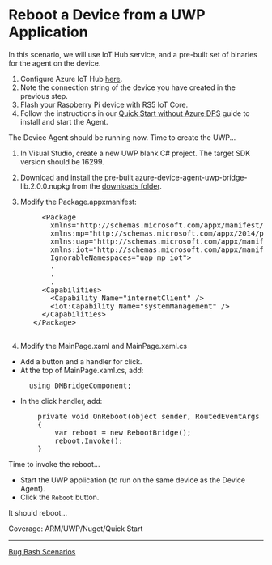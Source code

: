 # Reboot a Device from a UWP Application

In this scenario, we will use IoT Hub service, and a pre-built set of binaries for the agent on the device.

1. Configure Azure IoT Hub [here](configure-azure-iothub.md).
2. Note the connection string of the device you have created in the previous step.
3. Flash your Raspberry Pi device with RS5 IoT Core.
4. Follow the instructions in our [Quick Start without Azure DPS](../device-agent/quick-start-without-dps.md) guide to install and start the Agent.

The Device Agent should be running now. Time to create the UWP...

1. In Visual Studio, create a new UWP blank C# project. The target SDK version should be 16299.
2. Download and install the pre-built azure-device-agent-uwp-bridge-lib.2.0.0.nupkg from the [downloads folder](../../downloads).
3. Modify the Package.appxmanifest:

    <pre>
        &lt;Package
          xmlns="http://schemas.microsoft.com/appx/manifest/foundation/windows10"
          xmlns:mp="http://schemas.microsoft.com/appx/2014/phone/manifest"
          xmlns:uap="http://schemas.microsoft.com/appx/manifest/uap/windows10"
          xmlns:iot="http://schemas.microsoft.com/appx/manifest/iot/windows10"
          IgnorableNamespaces="uap mp iot"&gt;
          .
          .
          .
        &lt;Capabilities&gt;
          &lt;Capability Name="internetClient" /&gt;
          &lt;iot:Capability Name="systemManagement" /&gt;
        &lt;/Capabilities&gt;
      &lt;/Package&gt;
    </pre>

4. Modify the MainPage.xaml and MainPage.xaml.cs
  - Add a button and a handler for click.
  - At the top of MainPage.xaml.cs, add:
    <pre>
      using DMBridgeComponent;
    </pre>
  - In the click handler, add:
    <pre>
        private void OnReboot(object sender, RoutedEventArgs e)
        {
            var reboot = new RebootBridge();
            reboot.Invoke();
        }
    </pre>

Time to invoke the reboot...

- Start the UWP application (to run on the same device as the Device Agent).
- Click the `Reboot` button.

It should reboot...

Coverage: ARM/UWP/Nuget/Quick Start

----

[Bug Bash Scenarios](bug-bash-scenarios.md)